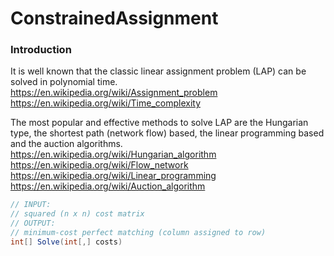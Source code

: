 # ConstrainedAssignment

### Introduction

It is well known that the classic linear assignment problem (LAP) can be solved in polynomial time.
https://en.wikipedia.org/wiki/Assignment_problem \
https://en.wikipedia.org/wiki/Time_complexity

The most popular and effective methods to solve LAP are the Hungarian type, the shortest path (network flow) based, the linear programming based and the auction algorithms. \
https://en.wikipedia.org/wiki/Hungarian_algorithm \
https://en.wikipedia.org/wiki/Flow_network \
https://en.wikipedia.org/wiki/Linear_programming \
https://en.wikipedia.org/wiki/Auction_algorithm

```cs
// INPUT: 
// squared (n x n) cost matrix
// OUTPUT: 
// minimum-cost perfect matching (column assigned to row)
int[] Solve(int[,] costs)
```
